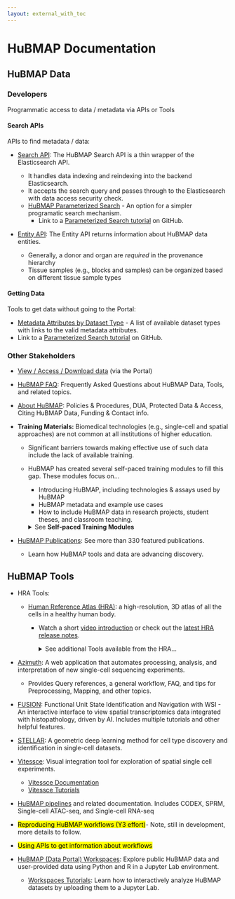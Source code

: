 ```yaml
---
layout: external_with_toc
---
```


# HuBMAP Documentation

## HuBMAP Data

### Developers
Programmatic access to data / metadata via APIs or Tools

#### Search APIs
APIs to find metadata / data:
- <a href="https://smart-api.info/ui/7aaf02b838022d564da776b03f357158">Search API</a>: The HuBMAP Search API is a thin wrapper of the Elasticsearch API.
  - It handles data indexing and reindexing into the backend Elasticsearch.
  - It accepts the search query and passes through to the Elasticsearch with data access security check.
  - <a href="https://docs.hubmapconsortium.org/param-search/">HuBMAP Parameterized Search</a> - An option for a simpler programatic search mechanism.
     - Link to a <a href="https://github.com/hubmapconsortium/search-api/blob/main/examples/Parameter%20Search%20and%20Download%20Tutorial.ipynb">Parameterized Search tutorial</a> on GitHub.
       
 - <a href="https://smart-api.info/ui/0065e419668f3336a40d1f5ab89c6ba3">Entity API</a>: The Entity API returns information about HuBMAP data entities.
   - Generally, a donor and organ are _required_ in the provenance hierarchy
   - Tissue samples (e.g., blocks and samples) can be organized based on different tissue sample types
     
#### Getting Data
Tools to get data without going to the Portal:
- <a href="https://docs.hubmapconsortium.org/assays/metadata/">Metadata Attributes by Dataset Type</a> - A list of available dataset types with links to the valid metadata attributes.
- Link to a <a href="https://github.com/hubmapconsortium/search-api/blob/main/examples/Parameter%20Search%20and%20Download%20Tutorial.ipynb">Parameterized Search tutorial</a> on GitHub.

### Other Stakeholders
  - <a href="https://docs.hubmapconsortium.org/how-to-access-data">View / Access / Download data</a> (via the Portal)
  - <a href="https://docs.hubmapconsortium.org/faq">HuBMAP FAQ</a>: Frequently Asked Questions about HuBMAP Data, Tools, and related topics.
  - <a href="https://docs.hubmapconsortium.org/about">About HuBMAP</a>: Policies & Procedures, DUA, Protected Data & Access, Citing HuBMAP Data, Funding & Contact info.
  - **Training Materials:** Biomedical technologies (e.g., single-cell and spatial approaches) are not common at all institutions of higher education.
    - Significant barriers towards making effective use of such data include the lack of available training.
    - HuBMAP has created several self-paced training modules to fill this gap. These modules focus on...
      - Introducing HuBMAP, including technologies & assays used by HuBMAP
      - HuBMAP metadata and example use cases
      - How to include HuBMAP data in research projects, student theses, and classroom teaching.
      
      <details>
      <summary>See <b>Self-paced Training Modules</b></summary>
               <ul>
                  <li> <a href="https://expand.iu.edu/browse/sice/cns/courses/hubmap-visible-human-mooc">Visible Human MOOC</a>: An overview of HuBMAP and introduction to data acquisition, analysis, and visualization.</li>
                  <li> <a href="https://github.com/hubmapconsortium/hubmap-data-exploration-workshop/blob/main/HuBMAP_scRNAseq_HBM538_PHSC_677_Bridges2_Jupyter_Notebook_version_02.ipynb">Intro to Single-Cell RNA-Seq Data Analysis</a>: Become proficient in single cell RNA-seq data analysis from HuBMAP.</li>
                  <li><a href="https://github.com/hubmapconsortium/hubmap-data-exploration-workshop/blob/main/HuBMAP_Gene_Ontology_Enrichment_Analysis_(GOEA)_with_goatools_HBM538_PHSC_677.ipynb">Venn Diagrams for Comparing Marker Genes </a>: Generate Venn & Super Venn Diagrams to compare marker genes.</li>
                  <li><a href="https://github.com/hubmapconsortium/hubmap-data-exploration-workshop/blob/main/HuBMAP_String_Database_protein_protein_interaction_networks_version_03_HBM538_PHSC_677.ipynb">Protein-Protein Interaction Networks</a>: Generate these networks from a list of marker genes with Python's stringdb library.</li>
                  <li><a href="https://github.com/hubmapconsortium/hubmap-data-exploration-workshop/blob/main/HuBMAP_Gene_Ontology_Enrichment_Analysis_(GOEA)_with_goatools_HBM538_PHSC_677.ipynb">Gene Ontology Enrichment Analysis</a>: Use the Python goatools library for gene ontology enrichment analysis.</li>
                </ul>
      </details>
   
  - <a href="https://hubmapconsortium.org/featured-publications/">HuBMAP Publications</a>: See more than 330 featured publications.
    - Learn how HuBMAP tools and data are advancing discovery.

## HuBMAP Tools
- HRA Tools:
  - <a href="https://humanatlas.io">Human Reference Atlas (HRA)</a>: a high-resolution, 3D atlas of all the cells in a healthy human body.
    - Watch a short <a href="https://www.youtube.com/watch?v=DDmP_7vDy-o">video introduction</a> or check out the <a href="https://humanatlas.io/release-notes/v2.1">latest HRA release notes</a>.
      
      <details>
      <summary>See additional Tools available from the HRA... </summary>
               <ul>
                  <li><a href="https://humanatlas.io/asctb-reporter">(ASCT+B) Reporter</a>: Compare Anatomical Structures, Cell Types, and Biomarker Tables with this visualization tool. Watch a <a href="https://youtu.be/pzUFmDhQEO8">tutorial video</a> for the ASCT+B Reporter.</li>
                  <li><a href="https://humanatlas.io/cell-population-graphs">Cell Population Graphs</a>: An interactive tool for exploring and comparing cell populations.</li>
                  <li><a href="https://humanatlas.io/registration-user-interface">Registration User Interface (RUI)</a>: Register and annotate organs. Includes an overview of the interface, basic steps for using the RUI, a short video tutorial, and a link to the RUI. Link to the <a href="https://zenodo.org/records/6628366"> RUI SOP</a>.</li>
                  <li><a href="https://humanatlas.io/exploration-user-interface">Exploration User Interface (EUI)</a>: Interact with registered organs. Includes an overview of the interface, basic steps for using the EUI, short video tutorials, and a link to the EUI.</li>
                  <li><a href="https://humanatlas.io/organ-gallery-in-vr">VR Organ Gallery</a>: Immersive experience for exploring organs. Includes an overview of the Organ Gallery, an opportunity to provide feedback, and documentation. See also the <a href="https://github.com/cns-iu/hra-organ-gallery-in-vr/blob/main/README.md">README</a> for the VR Organ Gallery.</li>
                  <li><a href="https://humanatlas.io/millitome">Millitome</a>: 3D-printed tool for organ sectioning. Read an overview of millitomes, see images of 3-D printed millitomes, and browse the latest millitome gallery.</li>
                   <li><a href="https://humanatlas.io/api">APIs</a> for querying and interacting with the HRA.</li>
               </ul>
      </details>
     
- <a href="https://azimuth.hubmapconsortium.org/?_gl=1*w6lgc7*_ga*MjAwNDc0MTM0OC4xNzE0NzUzMTY4*_ga_N77K0HBGRV*MTcyMjQ4NDIwNi4zMzkuMC4xNzIyNDg0MjA2LjAuMC4w">Azimuth</a>: A web application that automates processing, analysis, and interpretation of new single-cell sequencing experiments.
  - Provides Query references, a general workflow, FAQ, and tips for Preprocessing, Mapping, and other topics.
- <a href="http://fusion.hubmapconsortium.org/">FUSION</a>: Functional Unit State Identification and Navigation with WSI - An interactive interface to view spatial transcriptomics data integrated with histopathology, driven by AI. Includes multiple tutorials and other helpful features.
- <a href="https://snap.stanford.edu/stellar/">STELLAR</a>: A geometric deep learning method for cell type discovery and identification in single-cell datasets.
- <a href="https://vitessce.io/">Vitessce</a>: Visual integration tool for exploration of spatial single cell experiments.
  - <a href="https://vitessce.io/docs/">Vitessce Documentation</a>
  - <a href="https://vitessce.io/docs/tutorials/">Vitessce Tutorials</a>
- <a href="http://hubmap.scs.cmu.edu/documentation/">HuBMAP pipelines</a> and related documentation. Includes CODEX, SPRM, Single-cell ATAC-seq, and Single-cell RNA-seq
- <mark>Reproducing HuBMAP workflows (Y3 effort)</mark>- Note, still in development, more details to follow. 
- <mark>Using APIs to get information about workflows</mark>
- <a href="https://portal.hubmapconsortium.org/workspaces">HuBMAP (Data Portal) Workspaces</a>: Explore public HuBMAP data and user-provided data using Python and R in a Jupyter Lab environment.
  - <a href="https://portal.hubmapconsortium.org/tutorials/workspaces">Workspaces Tutorials</a>: Learn how to interactively analyze HuBMAP datasets by uploading them to a Jupyter Lab.
